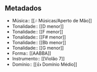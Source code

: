 ## Metadados

- Música:: [[🎶 Músicas/Aperto de Mão]]
- Tonalidade:: [[D menor]]
- Tonalidade:: [[F menor]]
- Tonalidade:: [[F# menor]]
- Tonalidade:: [[Bb menor]]
- Tonalidade:: [[G menor]]
- Forma:: [[AABBA]]
- Instrumento:: [[Violão 7]]
- Domínio:: [[👍 Domínio Médio]]
